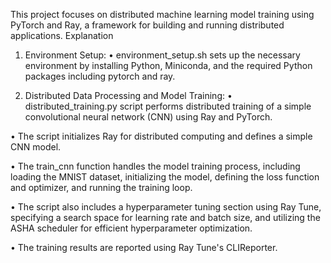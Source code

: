 This project focuses on distributed machine learning model training using PyTorch and Ray, a framework for building and running distributed applications.
Explanation
1.	Environment Setup:
•	environment_setup.sh sets up the necessary environment by installing Python, Miniconda, and the required Python packages including pytorch and ray.

3.	Distributed Data Processing and Model Training:
•	distributed_training.py script performs distributed training of a simple convolutional neural network (CNN) using Ray and PyTorch.

•	The script initializes Ray for distributed computing and defines a simple CNN model.

•	The train_cnn function handles the model training process, including loading the MNIST dataset, initializing the model, defining the loss function and optimizer, and running the training loop.

•	The script also includes a hyperparameter tuning section using Ray Tune, specifying a search space for learning rate and batch size, and utilizing the ASHA scheduler for efficient hyperparameter optimization.

•	The training results are reported using Ray Tune's CLIReporter.

